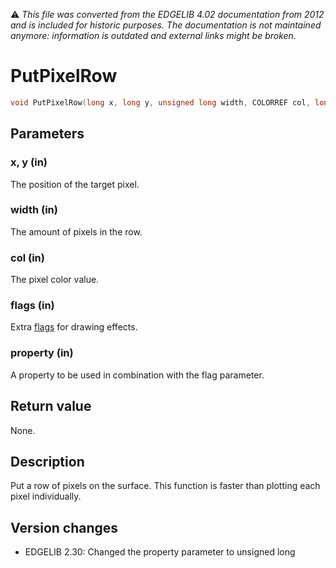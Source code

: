 :warning: _This file was converted from the EDGELIB 4.02 documentation from 2012 and is included for historic purposes. The documentation is not maintained anymore: information is outdated and external links might be broken._

# PutPixelRow


```c++
void PutPixelRow(long x, long y, unsigned long width, COLORREF col, long flags = 0, unsigned long property = 0)
```

## Parameters
### x, y (in)
The position of the target pixel.

### width (in)
The amount of pixels in the row.

### col (in)
The pixel color value.

### flags (in)
Extra [flags](classedisplay_definitions.md) for drawing effects.

### property (in)
A property to be used in combination with the flag parameter.

## Return value
None.

## Description
Put a row of pixels on the surface. This function is faster than plotting each pixel individually.

## Version changes
- EDGELIB 2.30: Changed the property parameter to unsigned long

